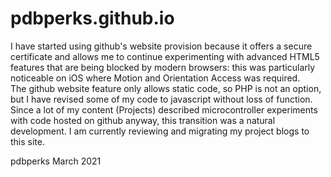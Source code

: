 # pdbperks.github.io
I have started using github's website provision because it offers a secure certificate and allows me to continue 
experimenting with advanced HTML5 features that are being blocked by modern browsers: this was particularly 
noticeable on iOS where Motion and Orientation Access was required.  
The github website feature only allows static code, so PHP is not an option, but I have revised some of my code to javascript
without loss of function.  
Since a lot of my content (Projects) described microcontroller experiments with code hosted on github anyway, 
this transition was a natural development.  I am currently reviewing and migrating my project blogs to this site.

pdbperks March 2021
